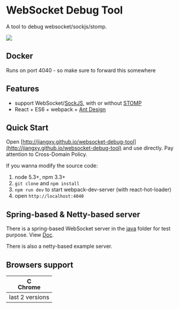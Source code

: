 # WebSocket Debug Tool

A tool to debug websocket/sockjs/stomp.

![](screenshot.png)

## Docker

Runs on port 4040 - so make sure to forward this somewhere


## Features

* support WebSocket/[SockJS](https://github.com/sockjs/sockjs-client), with or without [STOMP](https://github.com/jmesnil/stomp-websocket)
* React + ES6 + webpack + [Ant Design](https://github.com/ant-design/ant-design)

## Quick Start

Open [http://jiangxy.github.io/websocket-debug-tool](http://jiangxy.github.io/websocket-debug-tool) and use directly. Pay attention to Cross-Domain Policy.

If you wanna modify the source code:

1. node 5.3+, npm 3.3+
2. `git clone` and `npm install`
3. `npm run dev` to start webpack-dev-server (with react-hot-loader)
4. open `http://localhost:4040`

## Spring-based & Netty-based server

There is a spring-based WebSocket server in the [java](java) folder for test purpose. View [Doc](java/README.md).

There is also a netty-based example server.

## Browsers support

| [<img src="https://raw.githubusercontent.com/godban/browsers-support-badges/master/src/images/chrome.png" alt="Chrome" width="16px" height="16px" />](http://godban.github.io/browsers-support-badges/)</br>Chrome |
| --------- |
| last 2 versions
